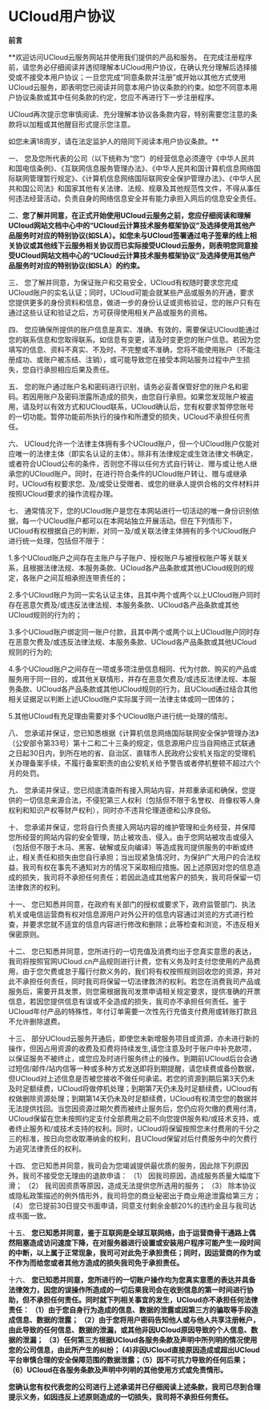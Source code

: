 

# UCloud用户协议

**前言**

\*\*欢迎访问UCloud云服务网站并使用我们提供的产品和服务。
在完成注册程序前，请您务必仔细阅读并透彻理解本UCloud用户协议，在确认充分理解后选择接受或不接受本用户协议；一旦您完成“同意条款并注册”或开始以其他方式使用UCloud云服务，即表明您已阅读并同意本用户协议条款的约束。如您不同意本用户协议条款或其中任何条款的约定，您应不再进行下一步注册程序。

UCloud再次提示您审慎阅读、充分理解本协议各条款内容，特别需要您注意的条款将以加粗或其他醒目形式提示您注意。

如您未满18周岁，请在法定监护人的陪同下阅读本用户协议条款。\*\*

一、
您及您所代表的公司（以下统称为“您”）的经营信息必须遵守《中华人民共和国电信条例》、《互联网信息服务管理办法》、《中华人民共和国计算机信息网络国际联网管理暂行规定》、《计算机信息网络国际联网安全保护管理办法》、《中华人民共和国公司法》和国家其他有关法律、法规、规章及其他规范性文件，不得从事任何违法经营活动，负责自身的网络信息安全并有能力承担入网后的信息安全责任。

二、**您了解并同意，在正式开始使用UCloud云服务之前，您应仔细阅读和理解UCloud网站文档中心中的“UCloud云计算技术服务框架协议”及选择使用其他产品服务时对应的特别协议(如SLA）。如您未与UCloud签署通过电子签章的线上相关协议或其他线下云服务相关协议而已实际接受UCloud云服务，则表明您同意接受UCloud网站文档中心的“UCloud云计算技术服务框架协议”及选择使用其他产品服务时对应的特别协议(如SLA）的约束。**

三、
您了解并同意，为保证账户和交易安全，UCloud有权随时要求您完成UCloud账户的实名认证；同时，UCloud可能会就某些产品或服务的开通，要求您提供更多的身份资料和信息，做进一步的身份认证或资格验证，您的账户只有在通过这些认证和验证之后，方可获得使用相关产品或服务的资格。

四、
您应确保所提供的账户信息是真实、准确、有效的，需要保证UCloud能通过您的联系信息和您取得联系。如信息有变更，请及时变更您的账户信息。若因为您填写的信息、资料不真实、不及时、不完整或不准确，您将不能使用账户（不能注册成功、或账户被冻结、注销），或可能导致您在接受本网站服务过程中产生损失，您自行承担相应后果及责任。

五、
您的账户通过账户名和密码进行识别，请务必妥善保管好您的账户名和密码。若因用账户及密码泄露所造成的损失，由您自行承担。如果您发现账户被盗用，请及时以有效方式和UCloud联系，UCloud确认后，您有权要求暂停您账号的一切功能。暂停功能前所执行的操作和所遭受的损失，UCloud不承担任何责任。

六、
UCloud允许一个法律主体拥有多个UCloud账户，但一个UCloud账户仅能对应唯一的法律主体（即实名认证的主体）。除非有法律规定或生效法律文书确定，或者符合UCloud公布的条件，否则您不得以任何方式自行转让、赠与或让他人继承您的UCloud账户。同时，在进行符合条件的UCloud账户转让、赠与或继承时，UCloud有权要求您、及/或受让受赠者、或您的继承人提供合格的文件材料并按照UCloud要求的操作流程办理。

七、
通常情况下，您的UCloud账户是您在本网站进行一切活动的唯一身份识别依据，每一个UCloud账户都可以在本网站独立开展活动。但在下列情形下，UCloud有权根据自己的判断，对同一及/或关联法律主体拥有的多个UCloud账户进行统一处理，包括但不限于：

1.多个UCloud账户之间存在主账户与子账户、授权账户与被授权账户等关联关系，且根据法律法规、本服务条款、UCloud各产品条款或其他UCloud规则的规定，各账户之间互相承担连带责任的；

2.多个UCloud账户为同一实名认证主体，且其中两个或两个以上UCloud账户同时存在恶意欠费及/或违反法律法规、本服务条款、UCloud各产品条款或其他UCloud规则的行为的；

3.多个UCloud账户绑定同一账户付款，且其中两个或两个以上UCloud账户同时存在恶意欠费及/或违反法律法规、本服务条款、UCloud各产品条款或其他UCloud规则的行为的;

4.多个UCloud账户之间存在一项或多项注册信息相同、代为付款、购买的产品或服务用于同一目的，或其他关联情形，并存在恶意欠费及/或违反法律法规、本服务条款、UCloud各产品条款或其他UCloud规则的行为，且UCloud通过结合其他相关证据足以判断上述UCloud账户实际属于同一法律主体或同一团体的；

5.其他UCloud有充足理由需要对多个UCloud账户进行统一处理的情形。

八、
您承诺并保证，您已知悉根据《计算机信息网络国际联网安全保护管理办法》（公安部令第33号）第十二和二十三条的规定，信息源用户应当自网络正式联通之日起30日内，到所在地的省、自治区、直辖市人民政府公安机关指定的受理机关办理备案手续，不履行备案职责的由公安机关给予警告或者停机整顿不超过六个月的处罚。

九、
您承诺并保证，您已彻底清查所有接入网站内容，并郑重承诺和确保，您提供的一切信息来源合法，不侵犯第三人权利（包括但不限于名誉权、肖像权等人身权利和知识产权等财产权利），同时亦不违背伦理道德和公序良俗。

十、
您承诺并保证，您将自行负责接入网站内容的维护管理和业务经营，并保障您所经营的网站内容的安全管理，防止被攻击、侵入。由于您网站被攻击或侵入（包括但不限于木马、黑客、破解或反向编译）等造成我司提供服务的中断或终止，相关责任和损失由您自行承担；当出现紧急情况时，为保护广大用户的合法权益，我司有权在事先不通知对方的情况下采取相应措施。因上述原因对您的信息造成的损失，我司将不承担任何责任；若因此造成其他客户的损失，我司将保留一切法律救济的权利。

十一、
您已知悉并同意，在政府有关部门的授权或要求下，政府监管部门、执法机关或电信运营商有权对信息源用户对外公开的信息内容通过浏览的方式进行检查，并要求您就不适宜的信息内容进行修改和删除；此等检查和浏览，不违反相关保密原则。

十二、
您已知悉并同意，您所进行的一切充值及消费均出于您真实意愿的表达，我司将按照官网UCloud.cn产品规则进行计费，您有义务及时支付您使用的产品费用，由于您欠费或怠于履行付款义务的，我们将有权按照规则回收您的资源，并对此不承担任何责任，同时我司将保留一切法律救济的权利。若您在消费我司产品或服务后，需要开具发票，则您需根据我司发票申请相关规定要求，提供准确的开票信息，若因您提供信息有误或不全造成的损失，我司亦不承担任何责任。鉴于UCloud年付产品的特殊性，年付订单需要一次性先行充值支付费用或转账打款且不允许删除退费。

十三、
部分UCloud云服务开通后，即使您未新增服务项目或资源，亦未进行新的操作，但因占用资源的收费及扣费将持续发生,请您注意及时于账户中补充款项，以保证服务不被终止，或您应及时进行服务终止的操作。到期前UCloud后台会通过短信/邮件/站内信等一种或多种方式发送即将到期提醒，请您续费或备份数据，但UCloud对上述信息是否被您接收不做任何承诺。若您的资源到期后第3天仍未及时足额续费，UCloud将做停机处理；到期第7天仍未及时足额续费，UCloud有权做删除资源处理；到期第14天仍未及时足额续费，UCloud有权清空您的数据并无法提供找回。当您因资源过期欠费而被终止服务后，您仍应将欠缴的费用付清，UCloud保留在您未按照约定支付全部费用之前不向您提供服务和/或技术支持，或者终止服务和/或技术支持的权利。同时，UCloud将保留按照您未付费用的千分之三的标准，按日向您收取滞纳金的权利，且UCloud保留对后付费服务中的欠费行为追究法律责任的权利。

十四、 您已知悉并同意，我司会为您竭诚提供最优质的服务，因此除下列原因外，我司不接受您无理由的退款申请： （1）
因我司原因，造成服务质量大幅度下滑； （2）
我司因资质等原因，造成无法提供您所选用的服务； （3）
除本协议或隐私政策描述的例外情形外，我司将您的商业秘密出于商业用途泄露给第三方； （4）
您已提前30日提交书面申请，同意支付剩余金额20%的违约金且与我司达成书面一致。

十五、
**您已知悉并同意，鉴于互联网是全球互联网络，由于运营商骨干通路上偶然阻塞造成访问速度下降，在对服务器进行设置或安装用户程序可能产生一段时间的中断，以上属于正常现象，我司可对此免于承担责任；同时，因运营商的作为或不作为而给您或者其他方造成的损失我司免于承担责任。**

十六、
**您已知悉并同意，您所进行的一切账户操作均为您真实意愿的表达并具备法律效力，因您的误操作所造成的一切后果我司会在收到信息的第一时间进行协助，但不承担任何责任。同时就下列相关事宜的发生，UCloud亦不承担任何法律责任：
（1）由于您自身行为造成的信息、数据的泄露或因第三方的骗取等手段造成信息、数据的泄露；
（2）由于您将用户密码告知他人或与他人共享注册帐户，由此导致的任何信息、数据的泄漏，或其他非因UCloud原因导致的个人信息、数据的泄漏；
（3）任何第三方根据UCloud各服务条款及声明中所列明的情况使用您的公司信息，由此所产生的纠纷；
(4)非因UCloud直接原因造成或超出UCloud平台审慎合理的安全保障范围的数据泄露；（5）因不可抗力导致的任何后果；
（6）UCloud在各服务条款及声明中列明的其他使用方式或免责情形。**

**您确认您有权代表您的公司进行上述承诺并已仔细阅读上述条款，我司已尽到合理提示义务，如因违反上述原则造成的一切损失，我司将不承担任何责任。**
